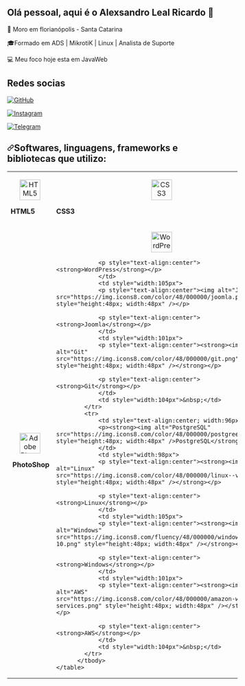 ## Olá pessoal, aqui é o Alexsandro Leal Ricardo 👋

📌 Moro em florianópolis - Santa Catarina

🎓Formado em ADS | MikrotiK | Linux | Analista de Suporte

💻 Meu foco hoje esta em JavaWeb  

<div>

<h2>Redes socias</h2>

[![GitHub](https://img.shields.io/badge/GitHub-100000?style=for-the-badge&logo=github&logoColor=white)](https://github.com/AlexsandroLealRicardo)

[![Instagram](https://img.shields.io/badge/Instagram-E4405F?style=for-the-badge&logo=instagram&logoColor=white)](https://www.instagram.com/alexsandrolealricardo/?hl=pt-br)

[![Telegram](https://img.shields.io/badge/Telegram-2CA5E0?style=for-the-badge&logo=telegram&logoColor=white)](https://web.telegram.org/k/#-1155605095) </div>

<h2 dir="auto"><a id="user-content-softwares-linguagens-frameworks-e-bibliotecas-que-utilizo" class="anchor" aria-hidden="true" href="#softwares-linguagens-frameworks-e-bibliotecas-que-utilizo"><svg class="octicon octicon-link" viewBox="0 0 16 16" version="1.1" width="16" height="16" aria-hidden="true"><path fill-rule="evenodd" d="M7.775 3.275a.75.75 0 001.06 1.06l1.25-1.25a2 2 0 112.83 2.83l-2.5 2.5a2 2 0 01-2.83 0 .75.75 0 00-1.06 1.06 3.5 3.5 0 004.95 0l2.5-2.5a3.5 3.5 0 00-4.95-4.95l-1.25 1.25zm-4.69 9.64a2 2 0 010-2.83l2.5-2.5a2 2 0 012.83 0 .75.75 0 001.06-1.06 3.5 3.5 0 00-4.95 0l-2.5 2.5a3.5 3.5 0 004.95 4.95l1.25-1.25a.75.75 0 00-1.06-1.06l-1.25 1.25a2 2 0 01-2.83 0z"></path></svg></a>Softwares, linguagens, frameworks e bibliotecas que utilizo:</h2>

<table border="0" cellpadding="0" cellspacing="0" style="width:537px">
        <tbody>
            <tr>
                <td style="width:96px">
                <p style="text-align:center"><img alt="HTML5" src="https://img.icons8.com/external-tal-revivo-color-tal-revivo/48/000000/external-html-5-is-a-software-solution-stack-that-defines-the-properties-and-behaviors-of-web-page-logo-color-tal-revivo.png" style="height:48px; width:48px" /><p><strong>HTML5</strong></p>
                <td style="width:98px">
<p style="text-align:center"><img alt="CSS3" src="https://img.icons8.com/color/48/000000/css3.png" style="height:48px; width:48px" /><p><strong>CSS3</strong></p>
                    </td>     
            <td style="width:105px">
 <p style="text-align:center"><img alt="Java" src="https://img.icons8.com/color/48/000000/java-coffee-cup-logo--v1.png" style="height:48px; width:48px" /><p> <strong>Java</strong></p>     
                </td>
             <td style="width:101px">
                <p style="text-align:center"><img alt="SpringBoot" src="https://img.icons8.com/color/48/000000/spring-logo.png" style="height:48px; width:48px" /></p>
                 <p style="text-align:center"><strong>SpringBoot</strong></p>
                </td>
               <tr>
                <td style="width:96px">
                <p style="text-align:center"><img alt="Adobe PhotoShop" src="https://img.icons8.com/fluent/48/000000/adobe-photoshop.png" style="height:48px; width:48px" /></p>
                  <p style="text-align:center"><strong>&nbsp;PhotoShop</strong></p>
                </td>
                        <td style="width:98px">
                <p style="text-align:center"><img alt="WordPress" src="https://img.icons8.com/color/48/000000/wordpress.png" style="height:48px; width:48px" /></p>
    
                <p style="text-align:center"><strong>WordPress</strong></p>
                </td>
                <td style="width:105px">
                <p style="text-align:center"><img alt="Joomla" src="https://img.icons8.com/color/48/000000/joomla.png" style="height:48px; width:48px" /></p>
    
                <p style="text-align:center"><strong>Joomla</strong></p>
                </td>
                <td style="width:101px">
                <p style="text-align:center"><strong><img alt="Git" src="https://img.icons8.com/color/48/000000/git.png" style="height:48px; width:48px" /></strong></p>
    
                <p style="text-align:center"><strong>Git</strong></p>
                </td>
                <td style="width:104px">&nbsp;</td>
            </tr>
            <tr>
                <td style="text-align:center; width:96px">
                <p><strong><img alt="PostgreSQL" src="https://img.icons8.com/color/48/000000/postgreesql.png" style="height:48px; width:48px" />PostgreSQL</strong></p>
                </td>
                <td style="width:98px">
                <p style="text-align:center"><strong><img alt="Linux" src="https://img.icons8.com/color/48/000000/linux--v1.png" style="height:48px; width:48px" /></strong></p>
    
                <p style="text-align:center"><strong>Linux</strong></p>
                </td>
                <td style="width:105px">
                <p style="text-align:center"><strong><img alt="Windows" src="https://img.icons8.com/fluency/48/000000/windows-10.png" style="height:48px; width:48px" /></strong></p>
    
                <p style="text-align:center"><strong>Windows</strong></p>
                </td>
                <td style="width:101px">
                <p style="text-align:center"><strong><img alt="AWS" src="https://img.icons8.com/color/48/000000/amazon-web-services.png" style="height:48px; width:48px" /></strong></p>
    
                <p style="text-align:center"><strong>AWS</strong></p>
                </td>
                <td style="width:104px">&nbsp;</td>
            </tr>
          </tbody>
    </table>
